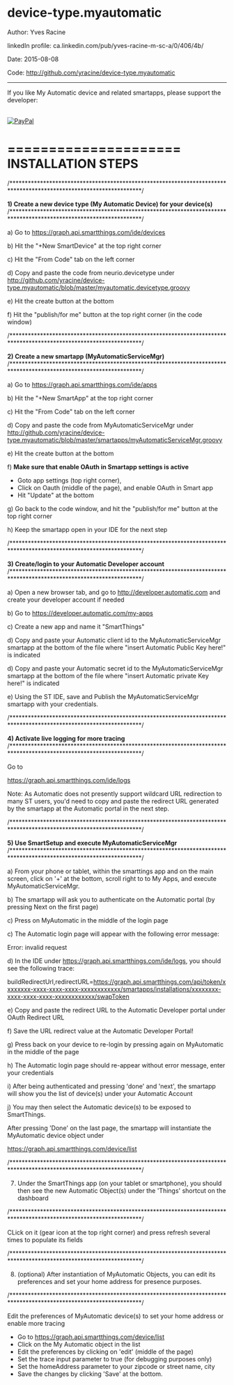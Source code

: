 # device-type.myautomatic

Author:             Yves Racine

linkedIn profile:   ca.linkedin.com/pub/yves-racine-m-sc-a/0/406/4b/

Date:               2015-08-08

Code: http://github.com/yracine/device-type.myautomatic

**************************************************************************************************
If you like My Automatic device and related smartapps, please support the developer:


<br/> [![PayPal](https://www.paypalobjects.com/en_US/i/btn/btn_donate_SM.gif)](
https://www.paypal.com/cgi-bin/webscr?cmd=_donations&business=yracine%40yahoo%2ecom&lc=US&item_name=Maisons%20ecomatiq&no_note=0&currency_code=USD&bn=PP%2dDonationsBF%3abtn_donateCC_LG%2egif%3aNonHostedGuest)


=====================
INSTALLATION STEPS
=====================




/*******************************************************************************************************************/

<b>1) Create a new device type (My Automatic Device) for your device(s)</b>
/*******************************************************************************************************************/

a) Go to https://graph.api.smartthings.com/ide/devices

b) Hit the "+New SmartDevice" at the top right corner

c) Hit the "From Code" tab on the left corner

d) Copy and paste the code from neurio.devicetype
under http://github.com/yracine/device-type.myautomatic/blob/master/myautomatic.devicetype.groovy

e) Hit the create button at the bottom

f) Hit the "publish/for me" button at the top right corner (in the code window)

/*******************************************************************************************************************/

<b>2) Create a new smartapp (MyAutomaticServiceMgr)</b>
/*******************************************************************************************************************/

a) Go to https://graph.api.smartthings.com/ide/apps

b) Hit the "+New SmartApp" at the top right corner

c) Hit the "From Code" tab on the left corner

d) Copy and paste the code from MyAutomaticServiceMgr
under http://github.com/yracine/device-type.myautomatic/blob/master/smartapps/myAutomaticServiceMgr.groovy

e) Hit the create button at the bottom

f) <b>Make sure that enable OAuth in Smartapp settings is active</b> 

* Goto app settings (top right corner), 
* Click on Oauth (middle of the page), and enable OAuth in Smart app
* Hit "Update" at the bottom

g) Go back to the code window, and hit the "publish/for me" button at the top right corner 

h) Keep the smartapp open in your IDE for the next step

/*******************************************************************************************************************/

<b>3) Create/login to your Automatic Developer account</b>
/*******************************************************************************************************************/

a) Open a new browser tab, and go to http://developer.automatic.com and create your developer account if needed

b) Go to https://developer.automatic.com/my-apps

c) Create a new app and name it "SmartThings"

d) Copy and paste your Automatic client id to the MyAutomaticServiceMgr smartapp at the bottom of the file where "insert Automatic Public Key here!" is indicated

d) Copy and paste your Automatic secret id to the MyAutomaticServiceMgr smartapp at the bottom of the file where "insert Automatic private Key here!" is indicated

e) Using the ST IDE, save and Publish the MyAutomaticServiceMgr smartapp with your credentials.


/*******************************************************************************************************************/

<b>4) Activate live logging for more tracing</b> 
/*******************************************************************************************************************/


Go to 

https://graph.api.smartthings.com/ide/logs

Note: As Automatic does not presently support wildcard URL redirection to many ST users, you'd need to copy and
paste the redirect URL generated by the smartapp at the Automatic portal in the next step.


/*******************************************************************************************************************/

<b>5) Use SmartSetup and execute MyAutomaticServiceMgr</b>
/*******************************************************************************************************************/


a) From your phone or tablet, within the smarttings app and on the main screen, click on '+' at the bottom, scroll right to to My Apps, and execute MyAutomaticServiceMgr.

b) The smartapp will ask you to authenticate on the Automatic portal (by pressing Next on the first page)

c) Press on MyAutomatic in the middle of the login page

c) The Automatic login page will appear with the following error message:

Error: invalid request

d) In the IDE under https://graph.api.smartthings.com/ide/logs, you should see
the following trace:

 buildRedirectUrl,redirectURL=https://graph.api.smartthings.com/api/token/xxxxxxxx-xxxx-xxxx-xxxx-xxxxxxxxxxxx/smartapps/installations/xxxxxxxx-xxxx-xxxx-xxxx-xxxxxxxxxxxx/swapToken
 
e) Copy and paste the redirect URL to the Automatic Developer portal under OAuth Redirect URL 

f) Save the URL redirect value at the Automatic Developer Portal!

g) Press back on your device to re-login by pressing again on MyAutomatic in the middle of the page 

h) The Automatic login page should re-appear without error message, enter your credentials

i) After being authenticated and pressing 'done' and 'next', the smartapp will show you the list of device(s) under your Automatic Account

j) You may then select the Automatic device(s) to be exposed to SmartThings.

After pressing 'Done' on the last page, the smartapp will instantiate the MyAutomatic device object under 

https://graph.api.smartthings.com/device/list


/*******************************************************************************************************************/

7) Under the SmartThings app (on your tablet or smartphone), you should then
see the new Automatic Object(s) under the 'Things' shortcut on the dashboard

/*******************************************************************************************************************/

CLick on it (gear icon at the top right corner) and press refresh several times to populate its fields

/*******************************************************************************************************************/

8) (optional) After instantiation of MyAutomatic Objects, you can edit its preferences and set your home
address for presence purposes.

/*******************************************************************************************************************/


Edit the preferences of MyAutomatic device(s) to set your home address or enable more tracing

- Go to https://graph.api.smartthings.com/device/list
- Click on the My Automatic object in the list
- Edit the preferences by clicking on 'edit' (middle of the page) 
- Set the trace input parameter to true (for debugging purposes only)
- Set the homeAddress parameter to your zipcode or street name, city 
- Save the changes by clicking 'Save' at the bottom.




